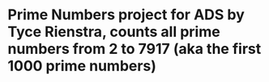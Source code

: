 # Prime Numbers project for ADS by Tyce Rienstra, counts all prime numbers from 2 to 7917 (aka the first 1000 prime numbers)
